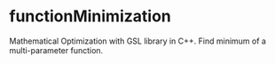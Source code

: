 # functionMinimization
Mathematical Optimization with GSL library in C++. Find minimum of a multi-parameter function.
